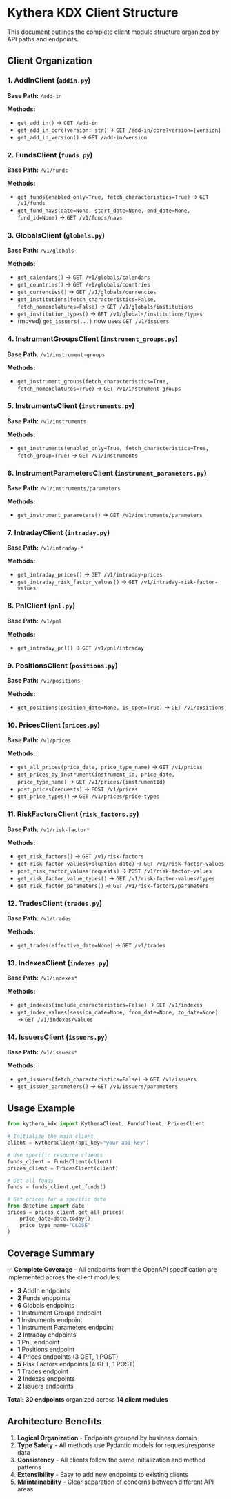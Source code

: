 # Kythera KDX Client Structure

This document outlines the complete client module structure organized by API paths and endpoints.

## Client Organization

### 1. AddInClient (`addin.py`)
**Base Path:** `/add-in`

**Methods:**
- `get_add_in()` → `GET /add-in`
- `get_add_in_core(version: str)` → `GET /add-in/core?version={version}`
- `get_add_in_version()` → `GET /add-in/version`

### 2. FundsClient (`funds.py`)
**Base Path:** `/v1/funds`

**Methods:**
- `get_funds(enabled_only=True, fetch_characteristics=True)` → `GET /v1/funds`
- `get_fund_navs(date=None, start_date=None, end_date=None, fund_id=None)` → `GET /v1/funds/navs`

### 3. GlobalsClient (`globals.py`)
**Base Path:** `/v1/globals`

**Methods:**
- `get_calendars()` → `GET /v1/globals/calendars`
- `get_countries()` → `GET /v1/globals/countries`
- `get_currencies()` → `GET /v1/globals/currencies`
- `get_institutions(fetch_characteristics=False, fetch_nomenclatures=False)` → `GET /v1/globals/institutions`
- `get_institution_types()` → `GET /v1/globals/institutions/types`
- (moved) `get_issuers(...)` now uses `GET /v1/issuers`

### 4. InstrumentGroupsClient (`instrument_groups.py`)
**Base Path:** `/v1/instrument-groups`

**Methods:**
- `get_instrument_groups(fetch_characteristics=True, fetch_nomenclatures=True)` → `GET /v1/instrument-groups`

### 5. InstrumentsClient (`instruments.py`)
**Base Path:** `/v1/instruments`

**Methods:**
- `get_instruments(enabled_only=True, fetch_characteristics=True, fetch_group=True)` → `GET /v1/instruments`

### 6. InstrumentParametersClient (`instrument_parameters.py`)
**Base Path:** `/v1/instruments/parameters`

**Methods:**
- `get_instrument_parameters()` → `GET /v1/instruments/parameters`

### 7. IntradayClient (`intraday.py`)
**Base Path:** `/v1/intraday-*`

**Methods:**
- `get_intraday_prices()` → `GET /v1/intraday-prices`
- `get_intraday_risk_factor_values()` → `GET /v1/intraday-risk-factor-values`

### 8. PnlClient (`pnl.py`)
**Base Path:** `/v1/pnl`

**Methods:**
- `get_intraday_pnl()` → `GET /v1/pnl/intraday`

### 9. PositionsClient (`positions.py`)
**Base Path:** `/v1/positions`

**Methods:**
- `get_positions(position_date=None, is_open=True)` → `GET /v1/positions`

### 10. PricesClient (`prices.py`)
**Base Path:** `/v1/prices`

**Methods:**
- `get_all_prices(price_date, price_type_name)` → `GET /v1/prices`
- `get_prices_by_instrument(instrument_id, price_date, price_type_name)` → `GET /v1/prices/{instrumentId}`
- `post_prices(requests)` → `POST /v1/prices`
- `get_price_types()` → `GET /v1/prices/price-types`

### 11. RiskFactorsClient (`risk_factors.py`)
**Base Path:** `/v1/risk-factor*`

**Methods:**
- `get_risk_factors()` → `GET /v1/risk-factors`
- `get_risk_factor_values(valuation_date)` → `GET /v1/risk-factor-values`
- `post_risk_factor_values(requests)` → `POST /v1/risk-factor-values`
- `get_risk_factor_value_types()` → `GET /v1/risk-factor-values/types`
- `get_risk_factor_parameters()` → `GET /v1/risk-factors/parameters`

### 12. TradesClient (`trades.py`)
**Base Path:** `/v1/trades`

**Methods:**
- `get_trades(effective_date=None)` → `GET /v1/trades`

### 13. IndexesClient (`indexes.py`)
**Base Path:** `/v1/indexes*`

**Methods:**
- `get_indexes(include_characteristics=False)` → `GET /v1/indexes`
- `get_index_values(session_date=None, from_date=None, to_date=None)` → `GET /v1/indexes/values`

### 14. IssuersClient (`issuers.py`)
**Base Path:** `/v1/issuers*`

**Methods:**
- `get_issuers(fetch_characteristics=False)` → `GET /v1/issuers`
- `get_issuer_parameters()` → `GET /v1/issuers/parameters`

## Usage Example

```python
from kythera_kdx import KytheraClient, FundsClient, PricesClient

# Initialize the main client
client = KytheraClient(api_key="your-api-key")

# Use specific resource clients
funds_client = FundsClient(client)
prices_client = PricesClient(client)

# Get all funds
funds = funds_client.get_funds()

# Get prices for a specific date
from datetime import date
prices = prices_client.get_all_prices(
    price_date=date.today(),
    price_type_name="CLOSE"
)
```

## Coverage Summary

✅ **Complete Coverage** - All endpoints from the OpenAPI specification are implemented across the client modules:

- **3** AddIn endpoints
- **2** Funds endpoints  
- **6** Globals endpoints
- **1** Instrument Groups endpoint
- **1** Instruments endpoint
- **1** Instrument Parameters endpoint
- **2** Intraday endpoints
- **1** PnL endpoint
- **1** Positions endpoint
- **4** Prices endpoints (3 GET, 1 POST)
- **5** Risk Factors endpoints (4 GET, 1 POST)
- **1** Trades endpoint
- **2** Indexes endpoints
- **2** Issuers endpoints

**Total: 30 endpoints** organized across **14 client modules**

## Architecture Benefits

1. **Logical Organization** - Endpoints grouped by business domain
2. **Type Safety** - All methods use Pydantic models for request/response data
3. **Consistency** - All clients follow the same initialization and method patterns
4. **Extensibility** - Easy to add new endpoints to existing clients
5. **Maintainability** - Clear separation of concerns between different API areas
